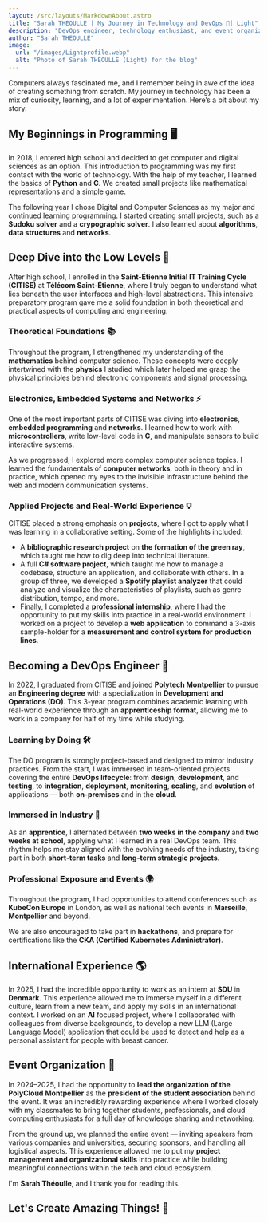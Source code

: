 ```yaml
---
layout: /src/layouts/MarkdownAbout.astro
title: "Sarah THEOULLE | My Journey in Technology and DevOps 🚀| Light"
description: "DevOps engineer, technology enthusiast, and event organizer. From my beginnings in development to creating communities and impactful projects, here I share my journey, experiences, and learnings. 🚀☕"
author: "Sarah THEOULLE"
image:
  url: "/images/Lightprofile.webp"
  alt: "Photo of Sarah THEOULLE (Light) for the blog"
---
```


Computers always fascinated me, and I remember being in awe of the idea of creating something from scratch. My journey in technology has been a mix of curiosity, learning, and a lot of experimentation. Here’s a bit about my story.

## My Beginnings in Programming 🖥️

In 2018, I entered high school and decided to get computer and digital sciences as an option. This introduction to programming was my first contact with the world of technology. With the help of my teacher, I learned the basics of **Python** and **C**. We created small projects like mathematical representations and a simple game.

The following year I chose Digital and Computer Sciences as my major and continued learning programming. I started creating small projects, such as a **Sudoku solver** and a **crypographic solver**. I also learned about **algorithms**, **data structures** and **networks**.

## Deep Dive into the Low Levels 🤖

After high school, I enrolled in the **Saint-Étienne Initial IT Training Cycle (CITISE)** at **Télécom Saint-Étienne**, where I truly began to understand what lies beneath the user interfaces and high-level abstractions. This intensive preparatory program gave me a solid foundation in both theoretical and practical aspects of computing and engineering.

### Theoretical Foundations 📚

Throughout the program, I strengthened my understanding of the **mathematics** behind computer science. These concepts were deeply intertwined with the **physics** I studied which later helped me grasp the physical principles behind electronic components and signal processing.

### Electronics, Embedded Systems and Networks ⚡

One of the most important parts of CITISE was diving into **electronics**, **embedded programming** and **networks**. I learned how to work with **microcontrollers**, write low-level code in **C**, and manipulate sensors to build interactive systems.

As we progressed, I explored more complex computer science topics. I learned the fundamentals of **computer networks**, both in theory and in practice, which opened my eyes to the invisible infrastructure behind the web and modern communication systems.

### Applied Projects and Real-World Experience 💡

CITISE placed a strong emphasis on **projects**, where I got to apply what I was learning in a collaborative setting. Some of the highlights included:

- A **bibliographic research project** on **the formation of the green ray**, which taught me how to dig deep into technical literature.
- A full **C# software project**, which taught me how to manage a codebase, structure an application, and collaborate with others. In a group of three, we developed a **Spotify playlist analyzer** that could analyze and visualize the characteristics of playlists, such as genre distribution, tempo, and more.
- Finally, I completed a **professional internship**, where I had the opportunity to put my skills into practice in a real-world environment. I worked on a project to develop a **web application** to command a 3-axis sample-holder for a **measurement and control system for production lines**.

## Becoming a DevOps Engineer 🚀

In 2022, I graduated from CITISE and joined **Polytech Montpellier** to pursue an **Engineering degree** with a specialization in **Development and Operations (DO)**. This 3-year program combines academic learning with real-world experience through an **apprenticeship format**, allowing me to work in a company for half of my time while studying.

### Learning by Doing 🛠️

The DO program is strongly project-based and designed to mirror industry practices. From the start, I was immersed in team-oriented projects covering the entire **DevOps lifecycle**: from **design**, **development**, and **testing**, to **integration**, **deployment**, **monitoring**, **scaling**, and **evolution** of applications — both **on-premises** and in the **cloud**.

### Immersed in Industry 🏢

As an **apprentice**, I alternated between **two weeks in the company** and **two weeks at school**, applying what I learned in a real DevOps team. This rhythm helps me stay aligned with the evolving needs of the industry, taking part in both **short-term tasks** and **long-term strategic projects**.

### Professional Exposure and Events 🌍

Throughout the program, I had opportunities to attend conferences such as **KubeCon Europe** in London, as well as national tech events in **Marseille**, **Montpellier** and beyond.

We are also encouraged to take part in **hackathons**, and prepare for certifications like the **CKA (Certified Kubernetes Administrator)**.

## International Experience 🌎

In 2025, I had the incredible opportunity to work as an intern at **SDU** in **Denmark**. This experience allowed me to immerse myself in a different culture, learn from a new team, and apply my skills in an international context. I worked on an **AI** focused project, where I collaborated with colleagues from diverse backgrounds, to develop a new LLM (Large Language Model) application that could be used to detect and help as a personal assistant for people with breast cancer.

## Event Organization 🎉

In 2024–2025, I had the opportunity to **lead the organization of the PolyCloud Montpellier** as the **president of the student association** behind the event. It was an incredibly rewarding experience where I worked closely with my classmates to bring together students, professionals, and cloud computing enthusiasts for a full day of knowledge sharing and networking.

From the ground up, we planned the entire event — inviting speakers from various companies and universities, securing sponsors, and handling all logistical aspects. This experience allowed me to put my **project management and organizational skills** into practice while building meaningful connections within the tech and cloud ecosystem.

I'm **Sarah Théoulle**, and I thank you for reading this.

## Let's Create Amazing Things! 🚀
